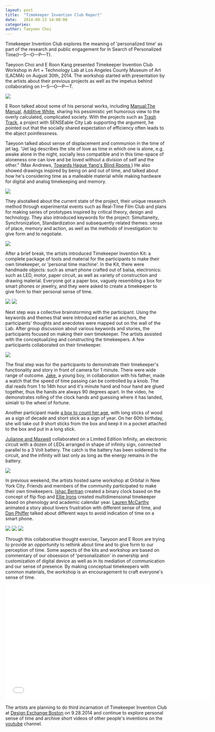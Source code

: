 ```yaml
---
layout: post
title:  "Timekeeper Invention Club Report"
date:   2014-09-13 14:00:00
categories:
author: Taeyoon Choi
---
```

Timekeeper Invention Club explores the meaning of 'personalized time' as part of the research and public engagement for In Search of Personalized Time(I—S—O—P—T).  

Taeyoon Choi and E Roon Kang presented Timekeeper Invention Club Workshop in Art + Technology Lab at Los Angeles County Museum of Art (LACMA) on August 30th, 2014. The workshop started with presentation by the artists about their previous projects as well as the impetus behind collaborating on I—S—O—P—T. 

![](https://farm4.staticflickr.com/3888/14946777298_a9116bea7b_z.jpg)

E Roon talked about some of his personal works, including [Manual:The Manual](http://eroonkang.com/projects/manual-the-manual/), [Additive White](http://eroonkang.com/projects/study-additive-white/), sharing his pessimistic yet humorous view to the overly calculated, complicated society. With the projects such as [Trash Track](http://eroonkang.com/projects/trash-track/), a project with SENSEable City Lab supporting the argument, he pointed out that the socially shared expectation of efficiency often leads to the abject pointlessness.

Taeyoon talked about sense of displacement and communion in the time of jet lag. “Jet lag describes the site of love as time in which one is alone, e.g. awake alone in the night, socially less compatible and in this time-space of aloneness one can love and be loved without a division of self and the other.” (Max Andrews, <a href="http://www.lttds.org/assets/Andrews-HaegueYang-ENGL.pdf"> Towards Hague Yang's Blind Rooms </a>) He also showed drawings inspired by being on and out of time, and talked about how he's considering time as a malleable material while making hardware for digital and analog timekeeping and memory.

![](https://farm6.staticflickr.com/5583/15132949902_3f3c1a1881_z.jpg)

They alsotalked about the current state of the project, their unique research method through experimental events such as Real-Time Film Club and plans for making series of prototypes inspired by critical theory, design and technology. They also introduced keywords for the project: Simultaneity, Synchronization, Standardization and subsequently related themes: sense of place, memory and action, as well as the methods of investigation: to give form and to negotiate.  

![](https://farm4.staticflickr.com/3845/14946774938_e8d1152aa3_z.jpg)


After a brief break, the artists introduced Timekeeper Invention Kit: a complete package of tools and material for the participants to make their own timekeeper, or 'personal time machine'. In the Kit, there were handmade objects: such as smart phone crafted out of balsa, electronics: such as LED, motor, paper circuit, as well as variety of construction and drawing material. Everyone got a paper box, vaguely resembling a box for smart phones or jewelry, and they were asked to create a timekeeper to give form to their personal sense of time. 

![](https://farm4.staticflickr.com/3871/15133336675_113dc73734_z.jpg) 
![](https://farm4.staticflickr.com/3884/14946674170_4262b82456_z.jpg)

Next step was a collective brainstorming with the participant. Using the keywords and themes that were introduced earlier as anchors, the participants' thoughts and anecdotes were mapped out on the wall of the Lab. After group discussion about various keywords and stories, the participants focused on making their own timekeeper. The artists assisted with the conceptualizing and constructing the timekeepers. A few participants collaborated on their timekeeper.  

![](https://farm4.staticflickr.com/3848/15133336105_e756a2ee14_z.jpg)


The final step was for the participants to demonstrate their timekeeper's functionality and story in front of camera for 1 minute. There were wide range of outcome. <a href="https://www.youtube.com/watch?v=JwSVnsNdwWw">Jake</a>, a young boy, in collaboration with his father, made a watch that the speed of time passing can be controlled by a knob. The dial reads from 1 to 14th hour and it's minute hand and hour hand are glued together, thus the hands are always 90 degrees apart. In the video, he demonstrates rolling of the clock hands and guessing where it has landed, simialr to the wheel of fortune. 

Another participant made <a href="https://www.youtube.com/watch?v=KWhb1elqhFA">a box to count her age</a>, with long sticks of wood as a sign of decade and short stick as a sign of year. On her 60th birthday, she will take out 9 short sticks from the box and keep it in a pocket attached to the box and put in a long stick. 

<a href="https://www.youtube.com/watch?v=hUag8vrAjvM">Julianne and Maxwell</a> collaborated on a Limited Edition Infinity, an electronic circuit with a dozen of LEDs arranged in shape of infinity sign, connected parallel to a 3 Volt battery. The catch is the battery has been soldered to the circuit, and the infinity will last only as long as the energy remains in the battery. 

![](https://farm4.staticflickr.com/3887/14946633439_109822ca6a_z.jpg)
 
In previous weekend, the artists hosted same workshop at Orbital in New York City. Friends and members of the community participated to make their own timekeepers. [Ishac Bertran](https://www.youtube.com/watch?v=hRJ-zU7EPMM&list=PLXfQk5ShZ9LZzlrO3N35vJfepFlyB52Pp&index=14) created a binary clock based on the concept of flip flop and [Ellie Irons](https://www.youtube.com/watch?v=RN5kxRrqOiU&index=16&list=PLXfQk5ShZ9LZzlrO3N35vJfepFlyB52Pp) created multidimensional timekeeper based on phenology and academic calendar year. [Lauren McCarthy](https://www.youtube.com/watch?v=Ln4e6Fe9oQE&list=PLXfQk5ShZ9LZzlrO3N35vJfepFlyB52Pp&index=12) animated a story about lovers frustration with different sense of time, and [Dan Phiffer](https://www.youtube.com/watch?v=PPlDSJ-7gLA&list=PLXfQk5ShZ9LZzlrO3N35vJfepFlyB52Pp&index=10) talked about different ways to avoid indication of time on a smart phone. 

![](https://farm4.staticflickr.com/3870/14947474808_52d76f3aec_z.jpg)
![](https://farm4.staticflickr.com/3873/15134029375_298d9391c6_z.jpg)
![](https://farm6.staticflickr.com/5587/14947470218_6a70a44abc_z.jpg)

Through this collaborative thought exercise, Taeyoon and E Roon are trying to provide an opportunity to rethink about time and to give form to our perception of time. Some aspects of the kits and workshop are based on commentary of our obsession of 'personalization' in ownership and customization of digital device as well as in its mediation of communication and our sense of presence. By making conceptual timekeepers with common materials, the workshop is an encouragement to craft everyone's sense of time.  

<iframe width="640" height="360" src="//www.youtube.com/embed/KWhb1elqhFA?list=PLXfQk5ShZ9LZzlrO3N35vJfepFlyB52Pp" frameborder="0" allowfullscreen></iframe>

The artists are planning to do third incarnation of Timekeeper Invention Club at [Design Exchange Boston](http://www.dxboston.com/session/timekeeper-invention-club/) on 9.28.2014 and continue to explore personal sense of time and archive short videos of other people's inventions on the [youtube](https://www.youtube.com/playlist?list=PLXfQk5ShZ9LZzlrO3N35vJfepFlyB52Pp) channel.